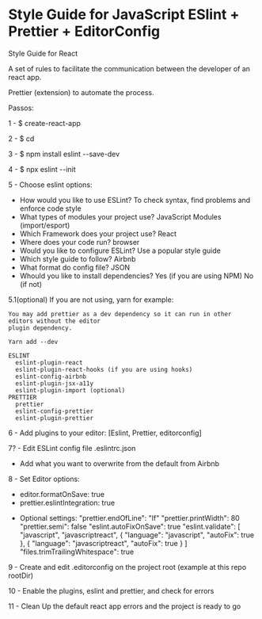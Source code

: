 # Style Guide for JavaScript ESlint + Prettier + EditorConfig

 Style Guide for React

 A set of rules to facilitate the communication between the developer of an react
app.

Prettier (extension) to automate the process.

Passos:

1 - $ create-react-app <project-name>

2 - $ cd <project-name>

3 - $ npm install eslint --save-dev

4 - $ npx eslint --init

5 - Choose eslint options:
  - How would you like to use ESLint? To check syntax, find problems and enforce
  code style
  - What types of modules your project use? JavaScript Modules (import/esport)
  - Which Framework does your project use? React
  - Where does your code run? browser
  - Would you like to configure ESLint? Use a popular style guide
  - Which style guide to follow? Airbnb
  - What format do config file? JSON
  - Whould you like to install dependencies? Yes (if you are using NPM) No (if not)

  5.1(optional) If you are not using, yarn for example:
    
    You may add prettier as a dev dependency so it can run in other editors without the editor
    plugin dependency.

    Yarn add --dev
	
    ESLINT
      eslint-plugin-react
      eslint-plugin-react-hooks (if you are using hooks)
      eslint-config-airbnb
      eslint-plugin-jsx-a11y
      eslint-plugin-import (optional)
    PRETTIER
      prettier
      eslint-config-prettier
      eslint-plugin-prettier

6 - Add plugins to your editor: [Eslint, Prettier, editorconfig]

7? - Edit ESLint config file .eslintrc.json
  - Add what you want to overwrite from the default from Airbnb

8 - Set Editor options:
  - editor.formatOnSave: true
  - prettier.eslintIntegration: true
  
  * Optional settings:
  "prettier.endOfLine": "lf"
  "prettier.printWidth": 80
  "prettier.semi": false
  "eslint.autoFixOnSave": true
  "eslint.validate": [
    "javascript",
    "javascriptreact",
    { "language": "javascript", "autoFix": true },
    { "language": "javascriptreact", "autoFix": true }
  ]
  "files.trimTrailingWhitespace": true

9 - Create and edit .editorconfig on the project root (example at this repo rootDir)

10 - Enable the plugins, eslint and prettier, and check for errors

11 - Clean Up the default react app errors and the project is ready to go
